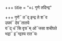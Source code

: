 +++
title = "०८ गृणे तदिन्द्र"

+++
गृणे᳓ त᳓द् इन्द्र ते श᳓व  
उपमं᳓ देव᳓तातये  
य᳓द् धं᳓सि वृत्र᳓म् ओ᳓जसा शचीपते  
भद्रा᳓ इ᳓न्द्रस्य रात᳓यः